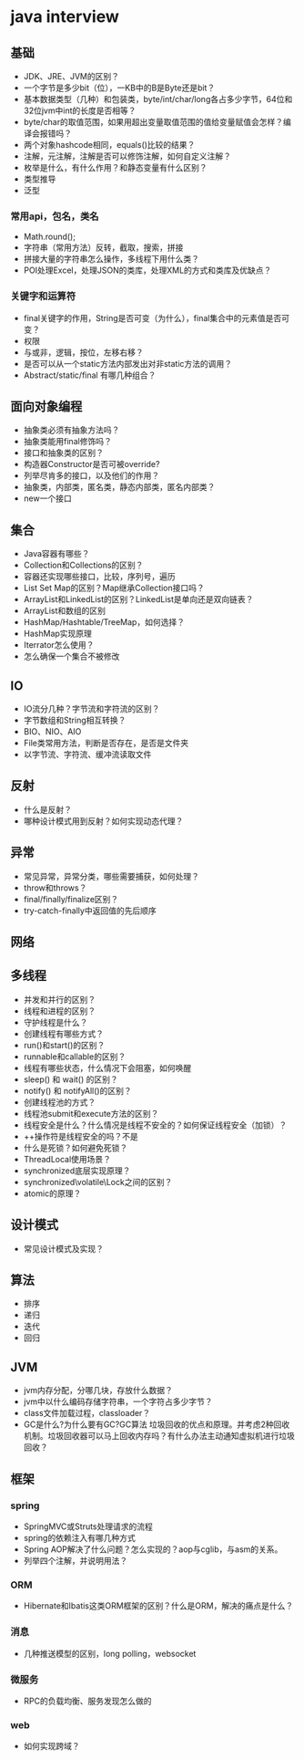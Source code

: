 # java interview

## 基础
- JDK、JRE、JVM的区别？
- 一个字节是多少bit（位），一KB中的B是Byte还是bit？
- 基本数据类型（几种）和包装类，byte/int/char/long各占多少字节，64位和32位jvm中int的长度是否相等？
- byte/char的取值范围，如果用超出变量取值范围的值给变量赋值会怎样？编译会报错吗？
- 两个对象hashcode相同，equals()比较的结果？
- 注解，元注解，注解是否可以修饰注解，如何自定义注解？
- 枚举是什么，有什么作用？和静态变量有什么区别？
- 类型推导
- 泛型

### 常用api，包名，类名

- Math.round();
- 字符串（常用方法）反转，截取，搜索，拼接
- 拼接大量的字符串怎么操作，多线程下用什么类？
- POI处理Excel，处理JSON的类库，处理XML的方式和类库及优缺点？

### 关键字和运算符

- final关键字的作用，String是否可变（为什么），final集合中的元素值是否可变？
- 权限
- 与或非，逻辑，按位，左移右移？
- 是否可以从一个static方法内部发出对非static方法的调用？
- Abstract/static/final 有哪几种组合？


## 面向对象编程

- 抽象类必须有抽象方法吗？
- 抽象类能用final修饰吗？
- 接口和抽象类的区别？
- 构造器Constructor是否可被override?
- 列举尽肯多的接口，以及他们的作用？
- 抽象类，内部类，匿名类，静态内部类，匿名内部类？
- new一个接口

## 集合

- Java容器有哪些？
- Collection和Collections的区别？
- 容器还实现哪些接口，比较，序列号，遍历
- List Set Map的区别？Map继承Collection接口吗？
- ArrayList和LinkedList的区别？LinkedList是单向还是双向链表？
- ArrayList和数组的区别
- HashMap/Hashtable/TreeMap，如何选择？
- HashMap实现原理
- Iterrator怎么使用？
- 怎么确保一个集合不被修改

## IO

- IO流分几种？字节流和字符流的区别？
- 字节数组和String相互转换？
- BIO、NIO、AIO
- File类常用方法，判断是否存在，是否是文件夹
- 以字节流、字符流、缓冲流读取文件

## 反射

- 什么是反射？
- 哪种设计模式用到反射？如何实现动态代理？

## 异常

- 常见异常，异常分类，哪些需要捕获，如何处理？
- throw和throws？
- final/finally/finalize区别？
- try-catch-finally中返回值的先后顺序

## 网络

## 多线程

- 并发和并行的区别？
- 线程和进程的区别？
- 守护线程是什么？
- 创建线程有哪些方式？
- run()和start()的区别？
- runnable和callable的区别？
- 线程有哪些状态，什么情况下会阻塞，如何唤醒
- sleep() 和 wait() 的区别？
- notify() 和 notifyAll()的区别？
- 创建线程池的方式？
- 线程池submit和execute方法的区别？
- 线程安全是什么？什么情况是线程不安全的？如何保证线程安全（加锁）？
- ++操作符是线程安全的吗？不是
- 什么是死锁？如何避免死锁？
- ThreadLocal使用场景？
- synchronized底层实现原理？
- synchronized\volatile\Lock之间的区别？
- atomic的原理？

## 设计模式

- 常见设计模式及实现？

## 算法

- 排序
- 递归
- 迭代
- 回归

## JVM

- jvm内存分配，分哪几块，存放什么数据？
- jvm中以什么编码存储字符串，一个字符占多少字节？
- class文件加载过程，classloader？
- GC是什么?为什么要有GC?GC算法 垃圾回收的优点和原理。并考虑2种回收机制。垃圾回收器可以马上回收内存吗？有什么办法主动通知虚拟机进行垃圾回收？

## 框架

### spring

- SpringMVC或Struts处理请求的流程
- spring的依赖注入有哪几种方式
- Spring AOP解决了什么问题？怎么实现的？aop与cglib，与asm的关系。
- 列举四个注解，并说明用法？

### ORM

- Hibernate和Ibatis这类ORM框架的区别？什么是ORM，解决的痛点是什么？

### 消息

- 几种推送模型的区别，long polling，websocket

### 微服务

- RPC的负载均衡、服务发现怎么做的

### web

- 如何实现跨域？